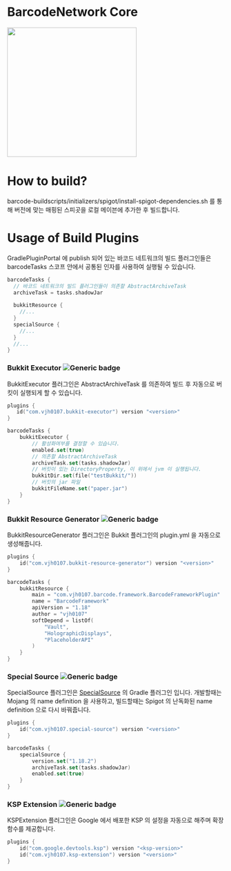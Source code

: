
# BarcodeNetwork Core
<img src="https://github.com/vjh0107/BarcodeCore/blob/master/BarcodeNetworkCore.png" width="300px">

# How to build?

barcode-buildscripts/initializers/spigot/install-spigot-dependencies.sh 를
통해 버전에 맞는 매핑된 스피곳을 로컬 메이븐에 추가한 후 빌드합니다.

# Usage of Build Plugins
GradlePluginPortal 에 publish 되어 있는 바코드 네트워크의 
빌드 플러그인들은 barcodeTasks 스코프 안에서 공통된 인자를 사용하여 실행될 수 있습니다.

```kotlin
barcodeTasks {
  // 바코드 네트워크의 빌드 플러그인들이 의존할 AbstractArchiveTask 
  archiveTask = tasks.shadowJar
  
  bukkitResource {
    //...
  }
  specialSource {
    //...
  }
  //...
}
```

### Bukkit Executor ![Generic badge](https://img.shields.io/badge/version-1.0.0-green.svg)

BukkitExecutor 플러그인은 AbstractArchiveTask 를 의존하여 빌드 후 자동으로 버킷이 실행되게 할 수 있습니다.
```kotlin
plugins {
   id("com.vjh0107.bukkit-executor") version "<version>"
}
```
```kotlin
barcodeTasks {
    bukkitExecutor {
        // 활성화여부를 결정할 수 있습니다.
        enabled.set(true)
        // 의존할 AbstractArchiveTask
        archiveTask.set(tasks.shadowJar)
        // 버킷이 있는 DirectoryProperty, 이 위에서 jvm 이 실행됩니다.
        bukkitDir.set(file("testBukkit/"))
        // 버킷의 jar 파일
        bukkitFileName.set("paper.jar")
    }
}
```

### Bukkit Resource Generator ![Generic badge](https://img.shields.io/badge/version-1.0.0-green.svg)
BukkitResourceGenerator 플러그인은 Bukkit 플러그인의 plugin.yml 을 자동으로 생성해줍니다.
```kotlin
plugins {
    id("com.vjh0107.bukkit-resource-generator") version "<version>"
}
```
```kotlin
barcodeTasks {
    bukkitResource {
        main = "com.vjh0107.barcode.framework.BarcodeFrameworkPlugin"
        name = "BarcodeFramework"
        apiVersion = "1.18"
        author = "vjh0107"
        softDepend = listOf(
            "Vault",
            "HolographicDisplays",
            "PlaceholderAPI"
        )
    }
}
```

### Special Source ![Generic badge](https://img.shields.io/badge/version-1.0.0-green.svg)
SpecialSource 플러그인은 [SpecialSource](https://github.com/md-5/SpecialSource) 의 Gradle 플러그인 입니다.
개발할때는 Mojang 의 name definition 을 사용하고, 빌드할때는 Spigot 의 난독화된 name definition 으로 다시 바꿔줍니다.
```kotlin
plugins {
    id("com.vjh0107.special-source") version "<version>"
}
```
```kotlin
barcodeTasks {
    specialSource {
        version.set("1.18.2")
        archiveTask.set(tasks.shadowJar)
        enabled.set(true)
    }
}
```

### KSP Extension ![Generic badge](https://img.shields.io/badge/version-1.0.0-green.svg)
KSPExtension 플러그인은 Google 에서 배포한 KSP 의 설정을 자동으로 해주며 확장함수를 제공합니다.
```kotlin
plugins {
    id("com.google.devtools.ksp") version "<ksp-version>"
    id("com.vjh0107.ksp-extension") version "<version>"
}
```
